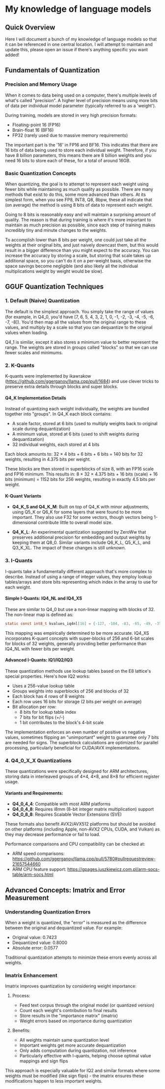 # My knowledge of language models

## Quick Overview
Here I will document a bunch of my knowledge of language models so that it can be referenced in one central location. I will attempt to maintain and update this, please open an issue if there's anything specific you want added!

## Fundamentals of Quantization

### Precision and Memory Usage
When it comes to data being used on a computer, there's multiple levels of what's called "precision". A higher level of precision means using more bits of data per individual model parameter (typically referred to as a 'weight').

During training, models are stored in very high precision formats:
- Floating-point 16 (FP16)
- Brain-float 16 (BF16)
- FP32 (rarely used due to massive memory requirements)

The important part is the '16' in FP16 and BF16. This indicates that there are 16 bits of data being used to store each individual weight. Therefore, if you have 8 billion parameters, this means there are 8 billion weights and you need 16 bits to store each of these, for a total of around 16GB.

### Basic Quantization Concepts
When quantizing, the goal is to attempt to represent each weight using fewer bits while maintaining as much quality as possible. There are many methods that exist to do this, some more advanced than others. At its simplest form, when you see FP8, INT8, Q8, 8bpw, these all indicate that (on average) the method is using 8 bits of data to represent each weight.

Going to 8 bits is reasonably easy and will maintain a surprising amount of quality. The reason is that during training is where it's more important to maintain as much precision as possible, since each step of training makes incredibly tiny and minute changes to the weights.

To accomplish lower than 8 bits per weight, one could just take all the weights at their original bits, and just naively downcast them, but this would result in a bigger difference than you might expect to the accuracy. You can increase the accuracy by storing a scale, but storing that scale takes up additional space, so you can't do it on a per-weight basis, otherwise the space savings become negligible (and also likely all the individual multiplications weight by weight would be slow).

## GGUF Quantization Techniques

### 1. Default (Naive) Quantization
The default is the simplest approach. You simply take the range of values (for example, in Q4_0, you'd have [7, 6, 5, 4, 3, 2, 1, 0, -1, -2, -3, -4, -5, -6, -7, -8]). You'd then map all the values from the original range to these values, and multiply by a scale so that you can dequantize to the original values when loading.

Q4_1 is similar, except it also stores a minimum value to better represent the range. The weights are stored in groups called "blocks" so that we can use fewer scales and minimums.

### 2. K-Quants
K-quants were implemented by ikawrakow (https://github.com/ggerganov/llama.cpp/pull/1684) and use clever tricks to preserve extra details through blocks and super blocks.

#### Q4_K Implementation Details
Instead of quantizing each weight individually, the weights are bundled together into "groups". In Q4_K each block contains:
- A scale factor, stored at 6 bits (used to multiply weights back to original scale during dequantization)
- A minimum value, stored at 6 bits (used to shift weights during dequantization)
- 32 individual weights, each stored at 4 bits

Each block amounts to: 32 × 4 bits + 6 bits + 6 bits = 140 bits for 32 weights, resulting in 4.375 bits per weight.

These blocks are then stored in superblocks of size 8, with an FP16 scale and FP16 minimum. This results in:
8 × 32 × 4.375 bits + 16 bits (scale) + 16 bits (minimum) = 1152 bits for 256 weights, resulting in exactly 4.5 bits per weight.

#### K-Quant Variants
- **Q4_K_S and Q4_K_M**: Built on top of Q4_K with minor adjustments, using Q5_K or Q6_K for some layers that were found to be more important. They also use F32 for some vectors, though vectors being 1-dimensional contribute little to overall model size.

- **Q4_K_L**: An experimental quantization suggested by ZeroWw that preserves additional precision for embedding and output weights by keeping them at Q8_0. Similar variants include Q6_K_L, Q5_K_L, and Q3_K_XL. The impact of these changes is still unknown.

### 3. I-Quants
I-quants take a fundamentally different approach that's more complex to describe. Instead of using a range of integer values, they employ lookup tables/arrays and store bits representing which index in the array to use for each weight.

#### Simple I-Quants: IQ4_NL and IQ4_XS
These are similar to Q4_0 but use a non-linear mapping with blocks of 32. The non-linear map is defined as:
```c
static const int8_t kvalues_iq4nl[16] = {-127, -104, -83, -65, -49, -35, -22, -10, 1, 13, 25, 38, 53, 69, 89, 113};
```

This mapping was empirically determined to be more accurate. IQ4_XS incorporates K-quant concepts with super-blocks of 256 and 6-bit scales for blocks of 32 weights, generally providing better performance than IQ4_NL with fewer bits per weight.

#### Advanced I-Quants: IQ1/IQ2/IQ3
These quantization methods use lookup tables based on the E8 lattice's special properties. Here's how IQ2 works:

- Uses a 256-value lookup table
- Groups weights into superblocks of 256 and blocks of 32
- Each block has 4 rows of 8 weights
- Each row uses 16 bits for storage (2 bits per weight on average)
- Bit allocation per row:
  - 8 bits for lookup table index
  - 7 bits for bit flips (+/-)
  - 1 bit contributes to the block's 4-bit scale

The implementation enforces an even number of positive vs negative values, sometimes flipping an "unimportant" weight to guarantee only 7 bits are needed for signs. The superblock calculations are optimized for parallel processing, particularly beneficial for CUDA/AVX implementations.

### 4. Q4_0_X_X Quantizations
These quantizations were specifically designed for ARM architectures, storing data in interleaved groups of 4×4, 4×8, and 8×8 for efficient register usage.

#### Variants and Requirements:
- **Q4_0_4_4**: Compatible with most ARM platforms
- **Q4_0_4_8**: Requires i8mm (8-bit integer matrix multiplication) support
- **Q4_0_8_8**: Requires Scalable Vector Extensions (SVE)

These formats also benefit AVX2/AVX512 platforms but should be avoided on other platforms (including Apple, non-AVX2 CPUs, CUDA, and Vulkan) as they may decrease performance or fail to load.

Performance comparisons and CPU compatibility can be checked at:
- ARM speed comparisons: https://github.com/ggerganov/llama.cpp/pull/5780#pullrequestreview-21657544660
- ARM CPU feature support: https://gpages.juszkiewicz.com.pl/arm-socs-table/arm-socs.html

## Advanced Concepts: Imatrix and Error Measurement

### Understanding Quantization Errors
When a weight is quantized, the "error" is measured as the difference between the original and dequantized value. For example:
- Original value: 0.7423
- Dequantized value: 0.8000
- Absolute error: 0.0577

Traditional quantization attempts to minimize these errors evenly across all weights.

### Imatrix Enhancement
Imatrix improves quantization by considering weight importance:

1. Process:
   - Feed text corpus through the original model (or quantized version)
   - Count each weight's contribution to final results
   - Store results in the "importance matrix" (imatrix)
   - Weight errors based on importance during quantization

2. Benefits:
   - All weights maintain same quantization level
   - Important weights get more accurate dequantization
   - Only adds computation during quantization, not inference
   - Particularly effective with I-quants, helping choose optimal value mappings and sign flips

This approach is especially valuable for IQ2 and similar formats where some weights must be modified (like sign flips) - the imatrix ensures these modifications happen to less important weights.
